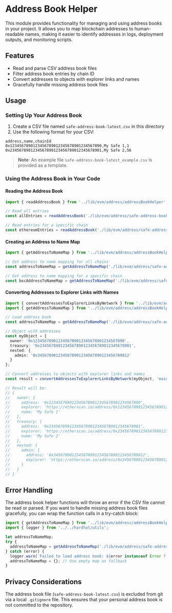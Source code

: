 # Address Book Helper

This module provides functionality for managing and using address books in your project. It allows you to map blockchain addresses to human-readable names, making it easier to identify addresses in logs, deployment outputs, and monitoring scripts.

## Features

- Read and parse CSV address book files
- Filter address book entries by chain ID
- Convert addresses to objects with explorer links and names
- Gracefully handle missing address book files

## Usage

### Setting Up Your Address Book

1. Create a CSV file named `safe-address-book-latest.csv` in this directory
2. Use the following format for your CSV:

```
address,name,chainId
0x1234567890123456789012345678901234567890,My Safe 1,1
0x2345678901234567890123456789012345678901,My Safe 2,56
```

> **Note**: An example file `safe-address-book-latest_example.csv` is provided as a template.

### Using the Address Book in Your Code

#### Reading the Address Book

```typescript
import { readAddressBook } from '../lib/evm/address/addressBookHelper';

// Read all entries
const allEntries = readAddressBook('./lib/evm/address/safe-address-book-latest.csv');

// Read entries for a specific chain
const ethereumEntries = readAddressBook('./lib/evm/address/safe-address-book-latest.csv', 1);
```

#### Creating an Address to Name Map

```typescript
import { getAddressToNameMap } from '../lib/evm/address/addressBookHelper';

// Get address to name mapping for all chains
const addressToNameMap = getAddressToNameMap('./lib/evm/address/safe-address-book-latest.csv');

// Get address to name mapping for a specific chain
const bscAddressToNameMap = getAddressToNameMap('./lib/evm/address/safe-address-book-latest.csv', 56);
```

#### Converting Addresses to Explorer Links with Names

```typescript
import { convertAddressesToExplorerLinksByNetwork } from '../lib/evm/address/convertAddresses';
import { getAddressToNameMap } from '../lib/evm/address/addressBookHelper';

// Load address book
const addressToNameMap = getAddressToNameMap('./lib/evm/address/safe-address-book-latest.csv', 1);

// Object with addresses
const myObject = {
  owner: '0x1234567890123456789012345678901234567890',
  treasury: '0x2345678901234567890123456789012345678901',
  nested: {
    admin: '0x3456789012345678901234567890123456789012'
  }
};

// Convert addresses to objects with explorer links and names
const result = convertAddressesToExplorerLinksByNetwork(myObject, 'mainnet', addressToNameMap);

// Result will be:
// {
//   owner: {
//     address: '0x1234567890123456789012345678901234567890',
//     explorer: 'https://etherscan.io/address/0x1234567890123456789012345678901234567890',
//     name: 'My Safe 1'
//   },
//   treasury: {
//     address: '0x2345678901234567890123456789012345678901',
//     explorer: 'https://etherscan.io/address/0x2345678901234567890123456789012345678901',
//     name: 'My Safe 2'
//   },
//   nested: {
//     admin: {
//       address: '0x3456789012345678901234567890123456789012',
//       explorer: 'https://etherscan.io/address/0x3456789012345678901234567890123456789012'
//     }
//   }
// }
```

## Error Handling

The address book helper functions will throw an error if the CSV file cannot be read or parsed. If you want to handle missing address book files gracefully, you can wrap the function calls in a try-catch block:

```typescript
import { getAddressToNameMap } from '../lib/evm/address/addressBookHelper';
import { logger } from '../../hardhat/utils';

let addressToNameMap;
try {
  addressToNameMap = getAddressToNameMap('./lib/evm/address/safe-address-book-latest.csv', 1);
} catch (error) {
  logger.warn(`Failed to load address book: ${error instanceof Error ? error.message : String(error)}`);
  addressToNameMap = {}; // Use empty map as fallback
}
```

## Privacy Considerations

The address book file (`safe-address-book-latest.csv`) is excluded from git via a local `.gitignore` file. This ensures that your personal address book is not committed to the repository.
